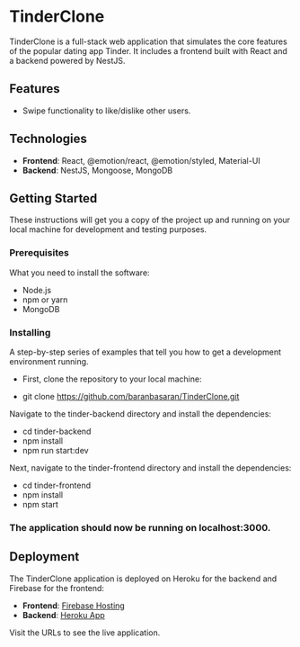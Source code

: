 # TinderClone

TinderClone is a full-stack web application that simulates the core features of the popular dating app Tinder. It includes a frontend built with React and a backend powered by NestJS.

## Features

- Swipe functionality to like/dislike other users.

## Technologies

- **Frontend**: React, @emotion/react, @emotion/styled, Material-UI
- **Backend**: NestJS, Mongoose, MongoDB

## Getting Started

These instructions will get you a copy of the project up and running on your local machine for development and testing purposes.

### Prerequisites

What you need to install the software:

- Node.js
- npm or yarn
- MongoDB

### Installing

A step-by-step series of examples that tell you how to get a development environment running.

- First, clone the repository to your local machine:

- git clone https://github.com/baranbasaran/TinderClone.git

Navigate to the tinder-backend directory and install the dependencies:

- cd tinder-backend
- npm install
- npm run start:dev

Next, navigate to the tinder-frontend directory and install the dependencies:

- cd tinder-frontend
- npm install
- npm start


### The application should now be running on localhost:3000.



Deployment
----------

The TinderClone application is deployed on Heroku for the backend and Firebase for the frontend:

*   **Frontend**: [Firebase Hosting](https://tinde-clone-e8485.firebaseapp.com/)
*   **Backend**: [Heroku App](https://tinder-backend-76bfb1b1dc39.herokuapp.com/)

Visit the URLs to see the live application.
